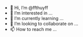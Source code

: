 - 👋 Hi, I’m @ffthuyff
- 👀 I’m interested in ...
- 🌱 I’m currently learning ...
- 💞️ I’m looking to collaborate on ...
- 📫 How to reach me ...

<!---
ffthuyff/ffthuyff is a ✨ special ✨ repository because its `README.md` (this file) appears on your GitHub profile.
You can click the Preview link to take a look at your changes.
--->
